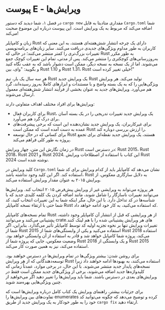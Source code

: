 # پیوست E - ویرایش‌ها

در فصل ۱، شما دیدید که دستور `cargo new` مقداری متادیتا به فایل `Cargo.toml` شما اضافه می‌کند که مربوط به یک ویرایش است. این پیوست درباره این موضوع صحبت می‌کند!

زبان و کامپایلر Rust دارای یک چرخه انتشار شش‌هفته‌ای هستند، به این معنی که کاربران به طور مداوم ویژگی‌های جدیدی دریافت می‌کنند. سایر زبان‌های برنامه‌نویسی تغییرات بزرگ‌تری را کمتر منتشر می‌کنند؛ در حالی که Rust به طور مکرر به‌روزرسانی‌های کوچکتری را منتشر می‌کند. پس از مدتی، تمام این تغییرات کوچک جمع می‌شوند. اما از یک نسخه به نسخه دیگر، ممکن است دشوار باشد که به عقب نگاه کنید و بگویید: "وای، بین Rust 1.10 و Rust 1.31، Rust خیلی تغییر کرده است!"

هر سه سال یک بار، تیم Rust یک ویرایش جدید Rust تولید می‌کند. هر ویرایش ویژگی‌هایی را که به یک بسته واضح و با مستندات و ابزارهای کاملاً به‌روز رسیده‌اند، گرد هم می‌آورد. ویرایش‌های جدید به عنوان بخشی از فرآیند انتشار شش‌هفته‌ای معمول ارسال می‌شوند.

ویرایش‌ها برای افراد مختلف اهداف متفاوتی دارند:

- برای کاربران فعال Rust، یک ویرایش جدید تغییرات تدریجی را در یک بسته آسان برای درک گرد هم می‌آورد.
- برای غیرکاربران، یک ویرایش جدید نشان‌دهنده این است که برخی پیشرفت‌های عمده به دست آمده است که ممکن است Rust را ارزش بررسی دوباره کند.
- برای کسانی که در حال توسعه Rust هستند، یک ویرایش جدید نقطه‌ای برای تجمع پروژه به طور کلی فراهم می‌کند.

در زمان نگارش این متن، چهار ویرایش Rust در دسترس است: Rust 2015، Rust 2018، Rust 2021 و Rust 2024. این کتاب با استفاده از اصطلاحات ویرایش Rust 2024 نوشته شده است.

کلید ویرایش در `Cargo.toml` نشان می‌دهد که کامپایلر باید از کدام ویرایش برای کد شما استفاده کند. اگر این کلید وجود نداشته باشد، Rust به دلایل سازگاری معکوس، از ویرایش ۲۰۱۵ به عنوان مقدار ویرایش استفاده می‌کند.

هر پروژه می‌تواند به ویرایشی غیر از ویرایش پیش‌فرض ۲۰۱۵ انتخاب کند. ویرایش‌ها می‌توانند تغییرات ناسازگار را شامل شوند، مانند اضافه کردن یک کلمه کلیدی جدید که با شناسه‌ها در کد تداخل دارد. با این حال، مگر اینکه شما به این تغییرات انتخاب کنید، کد شما حتی با ارتقاء نسخه کامپایلر Rust که استفاده می‌کنید، به کار خود ادامه خواهد داد.

تمام نسخه‌های کامپایلر Rust از هر ویرایشی که قبل از انتشار آن کامپایلر وجود داشته، پشتیبانی می‌کنند و می‌توانند crateهای هر ویرایش پشتیبانی شده را با هم لینک کنند. تغییرات ویرایش تنها بر نحوه تجزیه اولیه کد توسط کامپایلر تأثیر می‌گذارد. بنابراین، اگر شما از Rust 2015 استفاده می‌کنید و یکی از وابستگی‌های شما از Rust 2018 استفاده می‌کند، پروژه شما کامپایل خواهد شد و قادر به استفاده از آن وابستگی خواهد بود. وضعیت معکوس، جایی که پروژه شما از Rust 2018 و یک وابستگی از Rust 2015 استفاده می‌کند، نیز به همین صورت کار می‌کند.

برای روشن شدن: بیشتر ویژگی‌ها در تمام ویرایش‌ها در دسترس خواهند بود. توسعه‌دهندگانی که از هر ویرایش Rust استفاده می‌کنند، به بهبودها ادامه خواهند داد زیرا نسخه‌های پایدار جدید منتشر می‌شوند. با این حال، در برخی موارد، عمدتاً زمانی که کلیدواژه‌ها جدید اضافه می‌شوند، برخی از ویژگی‌های جدید ممکن است فقط در ویرایش‌های بعدی در دسترس باشند. شما باید ویرایش‌ها را تغییر دهید اگر می‌خواهید از چنین ویژگی‌هایی بهره‌مند شوید.

برای جزئیات بیشتر، راهنمای ویرایش یک کتاب کامل درباره ویرایش‌ها است که تفاوت‌های بین ویرایش‌ها را enumerates کرده و توضیح می‌دهد که چگونه می‌توانید کد خود را به طور خودکار به یک ویرایش جدید از طریق `cargo fix` ارتقاء دهید.